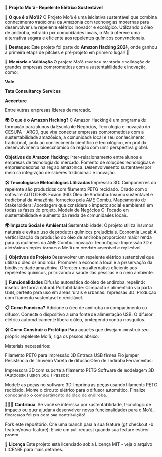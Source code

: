 **🦟 Projeto Mo'ã - Repelente Elétrico Sustentável**


**🌿 O que é o Mo'ã?**
O Projeto Mo'ã é uma iniciativa sustentável que combina conhecimento tradicional da Amazônia com tecnologias modernas para desenvolver um repelente elétrico inovador e ecológico. Utilizando o óleo de andiroba, extraído por comunidades locais, o Mo'ã oferece uma alternativa segura e eficiente aos repelentes químicos convencionais.

**🚀 Destaque**: Este projeto foi parte do **Amazon Hacking 2024**, onde ganhou a primeira etapa de pitches e pré-projeto em primeiro lugar! 🎉

**🤝  Mentoria e Validação**
O projeto Mo'ã recebeu mentoria e validação de grandes empresas comprometidas com a sustentabilidade e inovação, como:

**Vale**

**Tata Consultancy Services**

**Accenture**

Entre outras empresas líderes de mercado.

**🌍 O que é o Amazon Hacking?**
O Amazon Hacking é um programa de formação para alunos da Escola de Negócios, Tecnologia e Inovação do CESUPA - ARGO, que visa conectar empresas comprometidas com a sustentabilidade amazônica, a comunidade local e seu conhecimento tradicional, junto ao conhecimento científico e tecnológico, em prol do desenvolvimento bioeconômico da região com uma perspectiva global.

**Objetivos do Amazon Hacking:**
Inter-relacionamento entre alunos e empresas de tecnologia do mercado.
Fomento de soluções tecnológicas e empreendedoras na região amazônica.
Desenvolvimento sustentável por meio da integração de saberes tradicionais e inovação.

**🛠️ Tecnologias e Metodologias Utilizadas**
Impressão 3D: Componentes do repelente são produzidos com filamento PETG reciclado. Criado com o software AUTODESK Fusion 360.
Óleo de Andiroba: Insumo sustentável e tradicional da Amazônia, fornecido pela AME Combu.
Mapeamento de Stakeholders: Abordagem que considera o impacto social e ambiental em todas as fases do projeto.
Modelo de Negócios C: Focado em sustentabilidade e aumento da renda de comunidades locais.
<!-- Exemplo do protótipo -->

**🌍 Impacto Social e Ambiental**
Sustentabilidade: O projeto utiliza insumos naturais e evita o uso de produtos químicos prejudiciais.
Economia Local: A verticalização da produção do óleo de andiroba proporciona maior renda para as mulheres da AME Combu.
Inovação Tecnológica: Impressão 3D e eletrônica simples tornam o Mo'ã um produto acessível e replicável.

**🚀 Objetivos do Projeto**
Desenvolver um repelente elétrico sustentável que utiliza o óleo de andiroba.
Promover a economia local e a preservação da biodiversidade amazônica.
Oferecer uma alternativa eficiente aos repelentes químicos, priorizando a saúde das pessoas e o meio ambiente.

**🎯 Funcionalidades**
Difusão automática do óleo de andiroba, repelindo insetos de forma natural.
Portabilidade: Compacto e alimentado via porta USB, perfeito para uso em áreas rurais e urbanas.
Impressão 3D: Produção com filamento sustentável e reciclável.

**📋 Como Funciona?**
Adicione o óleo de andiroba no compartimento do difusor.
Conecte o dispositivo a uma fonte de alimentação USB.
O difusor elétrico automaticamente libera o óleo, protegendo contra mosquitos.

**🛠️ Como Construir o Protótipo**
Para aqueles que desejam construir seu próprio repelente Mo'ã, siga os passos abaixo:

Materiais necessários:

Filamento PETG para impressão 3D
Entrada USB fêmea
Fio jumper
Resistência de chuveiro
Vareta de difusão
Óleo de andiroba
Ferramentas:

Impressora 3D com suporte a filamento PETG
Software de modelagem 3D (Autodesk Fusion 360 )
Passos:

Modele as peças no software 3D.
Imprima as peças usando filamento PETG reciclado.
Monte o circuito elétrico para o difusor automático.
Finalize conectando o compartimento de óleo de andiroba.

**🧑‍🤝‍🧑 Contribua!**
Se você se interessa por sustentabilidade, tecnologia de impacto ou quer ajudar a desenvolver novas funcionalidades para o Mo'ã, ficaremos felizes com sua contribuição!

Fork este repositório.
Crie uma branch para a sua feature (git checkout -b feature/nova-feature).
Envie um pull request quando sua feature estiver pronta.

**📄 Licença**
Este projeto está licenciado sob a Licença MIT - veja o arquivo LICENSE para mais detalhes.

